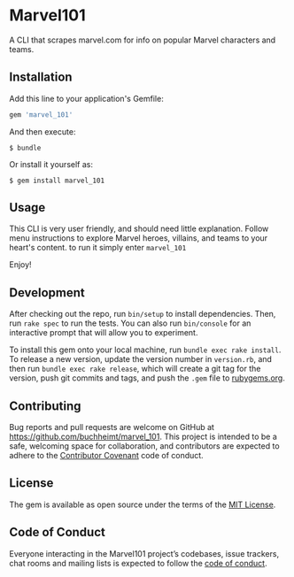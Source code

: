 # Marvel101

A CLI that scrapes marvel.com for info on popular Marvel characters and teams.

## Installation

Add this line to your application's Gemfile:

```ruby
gem 'marvel_101'
```

And then execute:

    $ bundle

Or install it yourself as:

    $ gem install marvel_101

## Usage

This CLI is very user friendly, and should need little explanation. Follow menu instructions to explore Marvel heroes, villains, and teams to your heart's content. to run it simply enter ```marvel_101```

Enjoy!

## Development

After checking out the repo, run `bin/setup` to install dependencies. Then, run `rake spec` to run the tests. You can also run `bin/console` for an interactive prompt that will allow you to experiment.

To install this gem onto your local machine, run `bundle exec rake install`. To release a new version, update the version number in `version.rb`, and then run `bundle exec rake release`, which will create a git tag for the version, push git commits and tags, and push the `.gem` file to [rubygems.org](https://rubygems.org).

## Contributing

Bug reports and pull requests are welcome on GitHub at https://github.com/buchheimt/marvel_101. This project is intended to be a safe, welcoming space for collaboration, and contributors are expected to adhere to the [Contributor Covenant](http://contributor-covenant.org) code of conduct.

## License

The gem is available as open source under the terms of the [MIT License](http://opensource.org/licenses/MIT).

## Code of Conduct

Everyone interacting in the Marvel101 project’s codebases, issue trackers, chat rooms and mailing lists is expected to follow the [code of conduct](https://github.com/buchheimt/marvel_101/blob/master/CODE_OF_CONDUCT.md).

